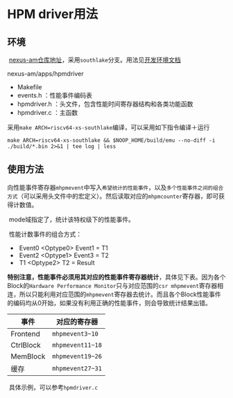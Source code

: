 # HPM driver用法

## 环境

​		[nexus-am仓库地址](https://github.com/OpenXiangShan/nexus-am/tree/southlake)，采用`southlake`分支。用法见[开发环境文档](https://xiangshan-doc.readthedocs.io/zh_CN/latest/tools/xsenv/)

nexus-am/apps/hpmdriver

- Makefile
- events.h		 ：性能事件编码表
- hpmdriver.h	：头文件，包含性能时间寄存器结构和各类功能函数
- hpmdriver.c	：主函数

​		采用`make ARCH=riscv64-xs-southlake`编译，可以采用如下指令编译＋运行

```shell
make ARCH=riscv64-xs-southlake && $NOOP_HOME/build/emu --no-diff -i ./build/*.bin 2>&1 | tee log | less
```

## 使用方法

​		向性能事件寄存器`mhpmevent`中写入`希望统计的性能事件`，以及`多个性能事件之间的组合方式`（可以采用头文件中的宏定义）。然后读取对应的`mhpmcounter`寄存器，即可获得计数值。

​		mode域指定了，统计该特权级下的性能事件。

​		性能计数事件的组合方式：

- ​	 Event0 \<Optype0\> Event1 = T1
- ​	 Event2 \<Optype1\> Event3 = T2
- ​	 T1 \<Optype2\> T2 = Result

​		**特别注意，性能事件必须用其对应的性能事件寄存器统计**，具体见下表。因为各个Block的`Hardware Performance Monitor`只与对应范围的`csr mhpmevent`寄存器相连，所以只能利用对应范围的`mhpmevent`寄存器去统计。而且各个Block性能事件的编码均从0开始，如果没有利用正确的性能事件，则会导致统计结果出错。

| 事件  |  对应的寄存器   |
| ------------- | ---- |
| Frontend | `mhpmevent3~10` |
| CtrlBlock | `mhpmevent11~18` |
| MemBlock       | `mhpmevent19~26` |
| 缓存      | `mhpmevent27~31` |

​		具体示例，可以参考`hpmdriver.c`

